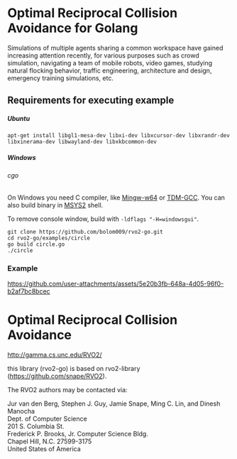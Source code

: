 # Optimal Reciprocal Collision Avoidance for Golang

Simulations of multiple agents sharing a common workspace have gained increasing attention recently, for various purposes such as crowd simulation, navigating a team of mobile robots, video games, studying natural flocking behavior, traffic engineering, architecture and design, emergency training simulations, etc.

## Requirements for executing example

##### Ubuntu

    apt-get install libgl1-mesa-dev libxi-dev libxcursor-dev libxrandr-dev libxinerama-dev libwayland-dev libxkbcommon-dev

##### Windows

###### cgo

On Windows you need C compiler, like [Mingw-w64](https://mingw-w64.org) or [TDM-GCC](http://tdm-gcc.tdragon.net/).
You can also build binary in [MSYS2](https://msys2.github.io/) shell.

To remove console window, build with `-ldflags "-H=windowsgui"`.

```
git clone https://github.com/bolom009/rvo2-go.git
cd rvo2-go/examples/circle
go build circle.go
./circle
```

### Example

https://github.com/user-attachments/assets/5e20b3fb-648a-4d05-96f0-b2af7bc8bcec

# Optimal Reciprocal Collision Avoidance

<http://gamma.cs.unc.edu/RVO2/>

this library (rvo2-go) is based on rvo2-library (https://github.com/snape/RVO2).

The RVO2 authors may be contacted via:

Jur van den Berg, Stephen J. Guy, Jamie Snape, Ming C. Lin, and Dinesh Manocha  
Dept. of Computer Science  
201 S. Columbia St.  
Frederick P. Brooks, Jr. Computer Science Bldg.  
Chapel Hill, N.C. 27599-3175  
United States of America
